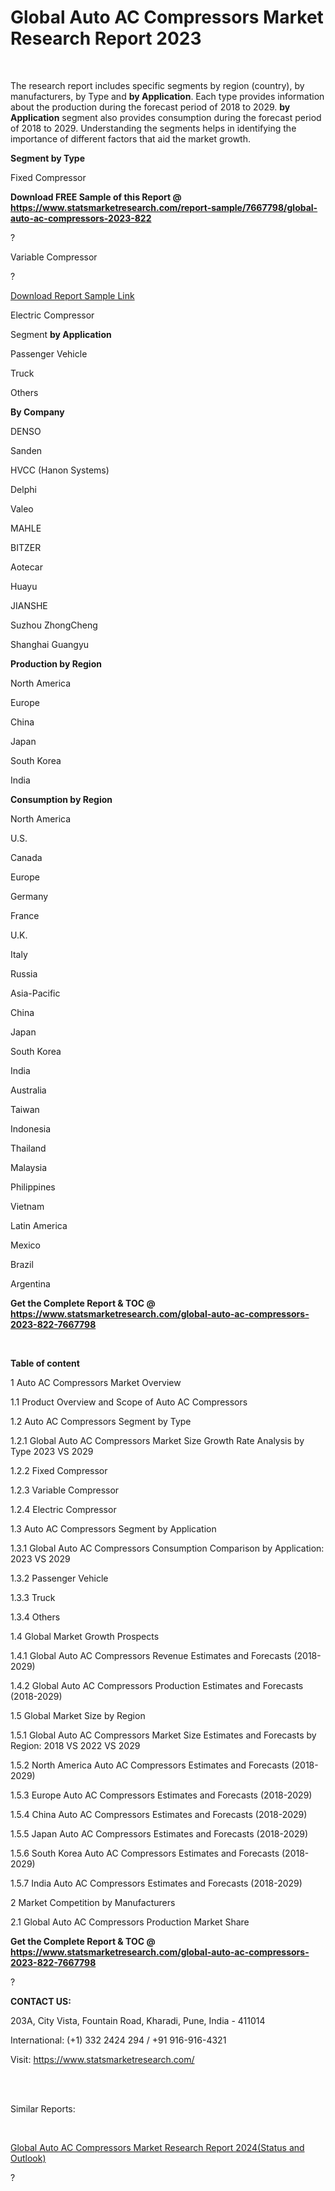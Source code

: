 <h1>Global Auto AC Compressors Market Research Report 2023</h1><br/><p>The research report includes specific segments by region (country), by manufacturers, by Type and <strong>by Application</strong>. Each type provides information about the production during the forecast period of 2018 to 2029. <strong>by Application</strong> segment also provides consumption during the forecast period of 2018 to 2029. Understanding the segments helps in identifying the importance of different factors that aid the market growth.</p>
 
 
 
 <p><strong>Segment by Type</strong></p>
 
 
 
 <p>Fixed Compressor</p>
 
 
 
 <div><b>Download FREE Sample of this Report @ <a href="https://www.statsmarketresearch.com/download-free-sample/7667798/global-auto-ac-compressors-2023-822">https://www.statsmarketresearch.com/report-sample/7667798/global-auto-ac-compressors-2023-822</a></b></div>
 
 
 
 <p>? </p>
 
 
 
 <p>Variable Compressor</p>
 
 
 
 <p>? </p>
 
 
 
 <p><a href="https://www.statsmarketresearch.com/download-free-sample/7667798/global-auto-ac-compressors-2023-822">Download Report Sample Link</a></p>
 
 
 
 <p>Electric Compressor</p>
 
 
 
 <p>Segment <strong>by Application</strong></p>
 
 
 
 <p>Passenger Vehicle</p>
 
 
 
 <p>Truck</p>
 
 
 
 <p>Others</p>
 
 
 
 <p><strong>By Company</strong></p>
 
 
 
 <p>DENSO</p>
 
 
 
 <p>Sanden</p>
 
 
 
 <p>HVCC (Hanon Systems)</p>
 
 
 
 <p>Delphi</p>
 
 
 
 <p>Valeo</p>
 
 
 
 <p>MAHLE</p>
 
 
 
 <p>BITZER</p>
 
 
 
 <p>Aotecar</p>
 
 
 
 <p>Huayu</p>
 
 
 
 <p>JIANSHE</p>
 
 
 
 <p>Suzhou ZhongCheng</p>
 
 
 
 <p>Shanghai Guangyu</p>
 
 
 
 <p><strong>Production by Region</strong></p>
 
 
 
 <p>North America</p>
 
 
 
 <p>Europe</p>
 
 
 
 <p>China</p>
 
 
 
 <p>Japan</p>
 
 
 
 <p>South Korea</p>
 
 
 
 <p>India</p>
 
 
 
 <p><strong>Consumption by Region</strong></p>
 
 
 
 <p>North America</p>
 
 
 
 <p>U.S.</p>
 
 
 
 <p>Canada</p>
 
 
 
 <p>Europe</p>
 
 
 
 <p>Germany</p>
 
 
 
 <p>France</p>
 
 
 
 <p>U.K.</p>
 
 
 
 <p>Italy</p>
 
 
 
 <p>Russia</p>
 
 
 
 <p>Asia-Pacific</p>
 
 
 
 <p>China</p>
 
 
 
 <p>Japan</p>
 
 
 
 <p>South Korea</p>
 
 
 
 <p>India</p>
 
 
 
 <p>Australia</p>
 
 
 
 <p>Taiwan</p>
 
 
 
 <p>Indonesia</p>
 
 
 
 <p>Thailand</p>
 
 
 
 <p>Malaysia</p>
 
 
 
 <p>Philippines</p>
 
 
 
 <p>Vietnam</p>
 
 
 
 <p>Latin America</p>
 
 
 
 <p>Mexico</p>
 
 
 
 <p>Brazil</p>
 
 
 
 <p>Argentina</p>
 
 
 
 <div><b>Get the Complete Report & TOC @ <a href="https://www.statsmarketresearch.com/global-auto-ac-compressors-2023-822-7667798">https://www.statsmarketresearch.com/global-auto-ac-compressors-2023-822-7667798</a></b></div>
 
 
 
 <p><br />
 
 <b>Table of content</b></p>
 
 
 
 <p>1 Auto AC Compressors Market Overview<br />
 
 1.1 Product Overview and Scope of Auto AC Compressors<br />
 
 1.2 Auto AC Compressors Segment by Type<br />
 
 1.2.1 Global Auto AC Compressors Market Size Growth Rate Analysis by Type 2023 VS 2029<br />
 
 1.2.2 Fixed Compressor<br />
 
 1.2.3 Variable Compressor<br />
 
 1.2.4 Electric Compressor<br />
 
 1.3 Auto AC Compressors Segment by Application<br />
 
 1.3.1 Global Auto AC Compressors Consumption Comparison by Application: 2023 VS 2029<br />
 
 1.3.2 Passenger Vehicle<br />
 
 1.3.3 Truck<br />
 
 1.3.4 Others<br />
 
 1.4 Global Market Growth Prospects<br />
 
 1.4.1 Global Auto AC Compressors Revenue Estimates and Forecasts (2018-2029)<br />
 
 1.4.2 Global Auto AC Compressors Production Estimates and Forecasts (2018-2029)<br />
 
 1.5 Global Market Size by Region<br />
 
 1.5.1 Global Auto AC Compressors Market Size Estimates and Forecasts by Region: 2018 VS 2022 VS 2029<br />
 
 1.5.2 North America Auto AC Compressors Estimates and Forecasts (2018-2029)<br />
 
 1.5.3 Europe Auto AC Compressors Estimates and Forecasts (2018-2029)<br />
 
 1.5.4 China Auto AC Compressors Estimates and Forecasts (2018-2029)<br />
 
 1.5.5 Japan Auto AC Compressors Estimates and Forecasts (2018-2029)<br />
 
 1.5.6 South Korea Auto AC Compressors Estimates and Forecasts (2018-2029)<br />
 
 1.5.7 India Auto AC Compressors Estimates and Forecasts (2018-2029)<br />
 
 2 Market Competition by Manufacturers<br />
 
 2.1 Global Auto AC Compressors Production Market Share</p>
 
 
 
 <div><b>Get the Complete Report & TOC @ <a href="https://www.statsmarketresearch.com/global-auto-ac-compressors-2023-822-7667798">https://www.statsmarketresearch.com/global-auto-ac-compressors-2023-822-7667798</a></b></div>
 
 
 
 <p>? </p>
 
 
 
 <p><b>CONTACT US:</b><br />
 
 203A, City Vista, Fountain Road, Kharadi, Pune, India - 411014<br />
 
 International: (+1) 332 2424 294 / +91 916-916-4321<br />
 
 Visit: <a href="https://www.statsmarketresearch.com/">https://www.statsmarketresearch.com/</a><br />
 
 <br />
 
 <br />
 
 Similar Reports:<br />
 
 <br />
 
 <a href="https://www.statsmarketresearch.com/global-auto-ac-compressors-2024-679-8005206">Global Auto AC Compressors Market Research Report 2024(Status and Outlook)</a><br />
 
 ? </p>